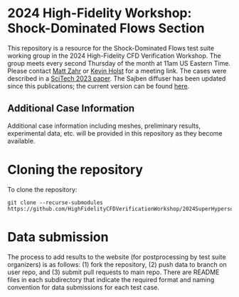 # 2024 High-Fidelity Workshop: Shock-Dominated Flows Section
This repository is a resource for the Shock-Dominated Flows test suite working group in the 2024 High-Fidelity CFD Verification Workshop.
The group meets every second Thursday of the month at 11am US Eastern Time.
Please contact [Matt Zahr](mailto:mzahr@nd.edu) or [Kevin Holst](kholst@utk.edu) for a meeting link.
The cases were described in a
[SciTech 2023 paper](https://highfidelitycfdverificationworkshop.github.io/papers/superhypersonic.pdf). The Sajben diffuser has been updated since this publications; the current version can be found [here](https://highfidelitycfdverificationworkshop.github.io/2024SuperHypersonic/UpdatedSajbenDiffuser.pdf).

## Additional Case Information
Additional case information including meshes, preliminary results, experimental data, etc. will be
provided in this repository as they become available.

# Cloning the repository

To clone the repository:
```
git clone --recurse-submodules https://github.com/HighFidelityCFDVerificationWorkshop/2024SuperHypersonic
```

# Data submission

The process to add results to the website (for postprocessing by test suite organizers) is as follows: (1) fork the repository, (2) push data to branch on user repo, and (3) submit pull requests to main repo.
There are README files in each subdirectory that indicate the required format and naming convention for data submissions for each test case.
